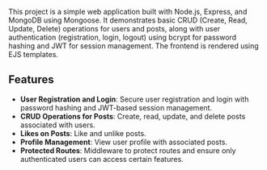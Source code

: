 This project is a simple web application built with Node.js, Express, and MongoDB using Mongoose. It demonstrates basic CRUD (Create, Read, Update, Delete) operations for users and posts, along with user authentication (registration, login, logout) using bcrypt for password hashing and JWT for session management. The frontend is rendered using EJS templates.

## Features
- **User Registration and Login**: Secure user registration and login with password hashing and JWT-based session management.
- **CRUD Operations for Posts**: Create, read, update, and delete posts associated with users.
- **Likes on Posts**: Like and unlike posts.
- **Profile Management**: View user profile with associated posts.
- **Protected Routes**: Middleware to protect routes and ensure only authenticated users can access certain features.
